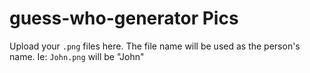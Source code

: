 # guess-who-generator Pics

Upload your `.png` files here. The file name will be used as the person's name.
Ie: `John.png` will be "John"
